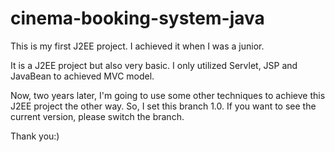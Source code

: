 # cinema-booking-system-java
This is my first J2EE project. I achieved it when I was a junior.

It is a J2EE project but also very basic. I only utilized Servlet, JSP and JavaBean to achieved MVC model.

Now, two years later, I'm going to use some other techniques to achieve this J2EE project the other way. So, I set this branch 1.0. If you want to see the current version, please switch the branch.

Thank you:)
